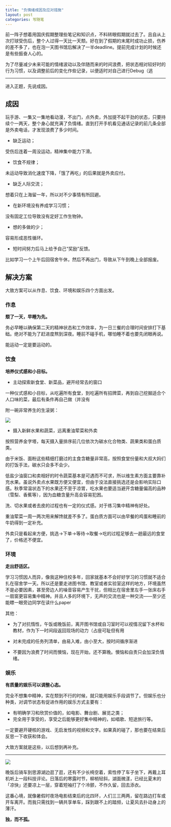 ```yaml
---
title: "负情绪成因及应对措施"
layout: post
categories: 写随笔
---
```


<!-- more -->

前一阵子想着用国庆假期整理些笔记和知识点，不料转眼假期就过去了。且自从上次打球受伤后，整个人过得一天比一天颓。好在到了假期的末尾时成功止损，伤养的差不多了，也在泡一天图书馆后解决了一半deadline。提前完成计划的时候还是有些振奋人心的。

为了尽量减少未来可能的情绪波动以及伴随而来的时间浪费，把状态相对较好时的行为习惯，以及调整前后的变化作些记录，以便适时对自己进行Debug（逃

---

进入正题，先说成因。

## 成因

玩手游、一集又一集地看动漫，不出门，点外卖，外加提不起干劲的状态，只要持续个一两天，整个身心就充满了负情绪。直到打开手机看见通话记录的前几条全部是外卖电话，才发现浪费了多少时间。

- 缺乏运动；

受伤后连着一周没运动，精神集中能力下滑。

- 饮食不规律；

未运动导致消化速度下降，「饿了再吃」的后果就是外卖应付。

- 缺乏人际交流；

想着只在上海留一年，所以对不少事情有所回避。

- 在新环境没有养成学习习惯；

没有固定工位导致没有定好工作生物钟。

- 想的多做的少；

容易形成恶性循环。

- 短时间努力后马上给予自己“奖励”反馈。

比如学习一个上午后回宿舍午休，然后不再出门，导致从下午到晚上全部报废。

## 解决方案

大致方案可以从作息、饮食、环境和娱乐四个方面出发。

### 作息

**颓了一天，早睡为先。**

务必早睡以确保第二天的精神状态和工作效率，为一日三餐的合理时间安排打下基础。绝对不能为了赶进度熬到深夜。睡前不碰手机，哪怕睡不着也要先闭眼再说。

能运动一定是要运动的。

### 饮食

**培养仪式感和小目标。**

* 主动探索新食堂、新菜品，避开经常去的窗口

一种仪式感和小目标，从吃遍所有食堂，到吃遍所有招牌菜，再到自己挖掘适合个人口味的菜，最后有条件再自己做（并没有

附一碗非常养生的生滚粥：

![](http://ohn6qfqhe.bkt.clouddn.com/181008-1.jpeg)



* 摄入新鲜水果和蔬菜，远离重油荤菜和外卖

按照营养金字塔，每天摄入量排序前几位依次为碳水化合物类、蔬果类和蛋白质类。

由于米饭、面粉这些精细打磨过的主食含糖量非常高，按照食堂份量和大叔大妈们的打饭手法，碳水只会多不会少。

低盐少油窗口和卖相好的时令蔬菜基本是可遇而不可求，所以维生素方面主要靠补充水果。虽说外卖点水果既方便又便宜，但由于没法直接挑选还是会影响实际口感。秋季常温状态下的水果还不至于凉胃，吃水果也要适当避开含糖量偏高的品种（雪梨、香蕉等），因为血糖含量升高会容易犯困。

洗、切水果或者去皮的过程也有一定的仪式感。对于练习集中精神有好处。

重油荤菜一周一两次用来解馋就差不多了。蛋白质方面可以由早餐的鸡蛋和睡前的牛奶得到一定补充。

外卖只是看起来方便，挑选->下单->等待->取餐->吃的过程足够去一趟最远的食堂了，价格还不便宜。

### 环境

**走出舒适区。**

学习习惯因人而异，像我这种住校多年，回家就基本不会好好学习的习惯就不适合扎在宿舍学一天。所以还是要走进图书馆、教室或者实验室这样的地方，环境虽然不是必要因素，甚至旁边人的噪音容易产生干扰，但相比在宿舍里左手一张床右手一扇窗更容易集中精神。并且人多的环境下，无声的交流也是一种交流——至少还能瞟一眼旁边同学在读什么paper

其他：

* 为了对抗惰性，午饭或晚饭前，离开图书馆或自习室时可以视情况留下水杯和教材，作为下一时间段返回现场的动力（占座可耻但有用

* 对未完成的任务列清单，由易入难，由小至大，按时间循序渐进
* 不要因为浪费了时间而懊恼，现在开始，还不算晚。懊恼和自责只会加深负情绪。

### 娱乐

**有质量的娱乐可以调整心态。**

完全不想集中精神，实在颓到不行的时候，就只能用娱乐手段调节了。但娱乐也分种类，对调节状态有促进作用的娱乐方式主要有：

* 有明确学习和欣赏价值的，如电影、舞台剧、展览之类；
* 完全用于享受的，享受之后能够更好集中精神的，如唱歌、短途旅行等。

一定要避开硬核的游戏、无启发性的视频和文字。如果真的碰了，那也要在结束后反思一下收获和体会。


大致方案就是这些，以后想到再补充。

---

![](http://ohn6qfqhe.bkt.clouddn.com/181008-3.jpeg)

晚饭后骑车到思源湖边逛了逛，还有不少长椅空着，索性停了车子坐下，再戴上耳机听上一段科技评论。日落后的寒露时节，柳梢轻斜，湖面微漾，已经比夏末的「凉快」还要凉上一层，穿着短袖打了个冷颤，不作久留，回去添衣。

这番心境，就像暑假时夜场电影结束后的北四环，人们三三两两，留在路边打车或开车离开。而我只需找到一辆共享单车，踩到跟不上的踏频，让夏风去扑动身上的薄汗。



**独，而不孤。**